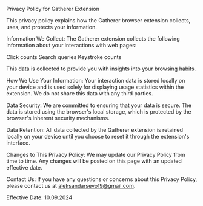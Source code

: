 Privacy Policy for Gatherer Extension

This privacy policy explains how the Gatherer browser extension collects, uses, and protects your information.

Information We Collect:
The Gatherer extension collects the following information about your interactions with web pages:

Click counts
Search queries
Keystroke counts

This data is collected to provide you with insights into your browsing habits.

How We Use Your Information:
Your interaction data is stored locally on your device and is used solely for displaying usage statistics within the extension. We do not share this data with any third parties.

Data Security:
We are committed to ensuring that your data is secure. The data is stored using the browser's local storage, which is protected by the browser's inherent security mechanisms.

Data Retention:
All data collected by the Gatherer extension is retained locally on your device until you choose to reset it through the extension's interface.

Changes to This Privacy Policy:
We may update our Privacy Policy from time to time. Any changes will be posted on this page with an updated effective date.

Contact Us:
If you have any questions or concerns about this Privacy Policy, please contact us at aleksandarsevo19@gmail.com.

Effective Date: 10.09.2024
